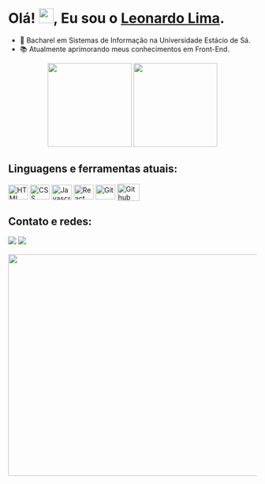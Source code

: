 # Olá! <img src="https://raw.githubusercontent.com/kaueMarques/kaueMarques/master/hi.gif" height="30px">, Eu sou o [Leonardo Lima](https://www.linkedin.com/in/leonardo-sl/). 

- 📄 Bacharel em Sistemas de Informação na Universidade Estácio de Sá.
- 📚 Atualmente aprimorando meus conhecimentos em Front-End.

<div  align="center">
  <a href="https://github.com/leonardoxp9d"></a>
  <img height="170em" src="https://github-readme-stats.vercel.app/api/top-langs/?username=leonardoxp9d&layout=compact&count_private=true&hide_border=true&theme=nord&show_icons=true">
  <img height="170em" src="https://github-readme-stats.vercel.app/api?username=leonardoxp9d&hide_border=true&show_icons=true&theme=nord&include_all_commits=true&count_private=true"/>
</div>

<!--
<div align="center">
  <a href="https://github.com/leonardoxp9d">
  <img height="180em" src="https://github-readme-stats.vercel.app/api?username=leonardoxp9d&show_icons=true&theme=dracula&include_all_commits=true&count_private=true"/>
  <img height="180em" src="https://github-readme-stats.vercel.app/api/top-langs/?username=leonardoxp9d&layout=compact&langs_count=7&theme=dracula"/>
</div> -->
  
## Linguagens e ferramentas atuais:
<div style="display: inline_block">
  <img align="center" alt="HTML" width="40" height="30" src="https://cdn.jsdelivr.net/gh/devicons/devicon/icons/html5/html5-plain.svg">
  <img align="center" alt="CSS" width="40" height="30" src="https://cdn.jsdelivr.net/gh/devicons/devicon/icons/css3/css3-plain.svg" />
  <img align="center" alt="Javascript" width="41" height="31.5" src="https://user-images.githubusercontent.com/54649877/193427489-c58de148-3539-42f9-b0b7-078d889181a6.svg">
  <img align="center" alt="React" width="40" height="30" src="https://cdn.jsdelivr.net/gh/devicons/devicon/icons/react/react-original.svg" />
  <img align="center" alt="Git" width="40" height="30" src="https://cdn.jsdelivr.net/gh/devicons/devicon/icons/git/git-original.svg" />
  <img align="center" alt="Github" width="45" height="35" src="https://cdn.jsdelivr.net/gh/devicons/devicon/icons/github/github-original.svg" />
</div>
  
## Contato e redes:
<div> 
  <a href="mailto:leonardo.soares.lim@gmail.com"><img src="https://img.shields.io/badge/-Gmail-%23333?style=for-the-badge&logo=gmail&logoColor=white" target="_blank"></a>
  <a href="https://www.linkedin.com/in/leonardo-sl/"><img src="https://img.shields.io/badge/-LinkedIn-%230077B5?style=for-the-badge&logo=linkedin&logoColor=white" target="_blank"></a>
</div>

<br/>
<img  width="1200px" height="450px" src="https://user-images.githubusercontent.com/54649877/193432761-0942a81c-d0dd-4ddc-87ff-dd9b13280da0.gif">
